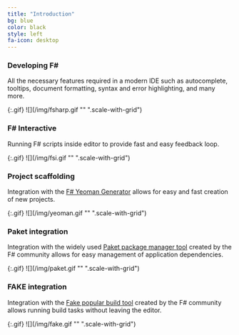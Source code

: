 ```yaml
---
title: "Introduction"
bg: blue
color: black
style: left
fa-icon: desktop
---
```


### Developing F&#35;

All the necessary features required in a modern IDE such as autocomplete, tooltips, document formatting, syntax and error highlighting, and many more.

{:.gif}
![](/img/fsharp.gif "" ".scale-with-grid")


### F&#35; Interactive

Running F# scripts inside editor to provide fast and easy feedback loop.

{:.gif}
![](/img/fsi.gif "" ".scale-with-grid")


### Project scaffolding

Integration with the [F# Yeoman Generator](https://www.npmjs.com/package/generator-fsharp) allows for easy and fast creation of new projects.

{:.gif}
![](/img/yeoman.gif "" ".scale-with-grid")


### Paket integration

Integration with the widely used [Paket package manager tool](http://fsprojects.github.io/Paket/) created by the F# community allows for easy management of application dependencies.

{:.gif}
![](/img/paket.gif "" ".scale-with-grid")


### FAKE integration

Integration with the [Fake popular build tool](http://fsharp.github.io/FAKE/) created by the F# community allows running build tasks without leaving the editor.

{:.gif}
![](/img/fake.gif "" ".scale-with-grid")
